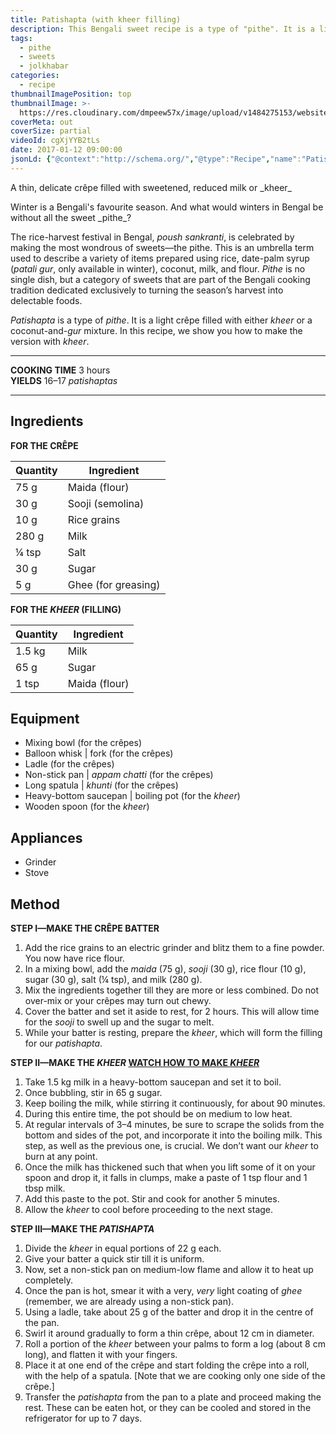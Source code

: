 ```yaml
---
title: Patishapta (with kheer filling)
description: This Bengali sweet recipe is a type of "pithe". It is a light crêpe filled with either kheer (reduced milk) or a coconut-and-gur mixture.
tags:
  - pithe
  - sweets
  - jolkhabar
categories:
  - recipe
thumbnailImagePosition: top
thumbnailImage: >-
  https://res.cloudinary.com/dmpeew57x/image/upload/v1484275153/website-thumbnail-patishapta_enjz1u.jpg
coverMeta: out
coverSize: partial
videoId: cgXjYYB2tLs
date: 2017-01-12 09:00:00
jsonLd: {"@context":"http://schema.org/","@type":"Recipe","name":"Patishapta (with kheer filling)","author":"Bong Eats","image":"https://res.cloudinary.com/dmpeew57x/image/upload/v1484275153/thumbnail-small-patishapta_s07tne.jpg","description":"A thin, delicate crêpe filled with sweetened, reduced milk or _kheer_","prepTime":"PT150M","totalTime":"PT30M","recipeYield":"17 patishaptas","recipeIngredient":["75 g  Maida (flour)","30 g  Sooji (semolina)","10 g  Rice grains","280 g  Milk","¼ tsp  Salt","30 g  Sugar","5 g  Ghee (for greasing)","1.5 kg  Milk","65 g  Sugar","1 tsp  Maida (flour)"],"recipeInstructions":["1. For the batter, add the rice grains to an electric grinder and blitz them to a fine powder. You now have rice flour.","2. In a mixing bowl, add the _maida_ (75 g), _sooji_ (30 g), rice flour (10 g), sugar (30 g), salt (¼ tsp), and milk (280 g).","3. Mix the ingredients together till they are more or less combined. Do not over-mix or your crêpes may turn out chewy.","4. Cover the batter and set it aside to rest, for 2 hours. This will allow time for the _sooji_ to swell up and the sugar to melt.","5. While your batter is resting, use this time to prepare the _kheer_, which will form the filling for our _patishapta_.","6. For the kheer, take 1.5 kg milk in a heavy-bottom saucepan and set it to boil.","7. Once bubbling, stir in 65 g sugar.","8. Keep boiling the milk, while stirring it continuously, for about 90 minutes.","9. During this entire time, the pot should be on medium to low heat.","10. At regular intervals of 3–4 minutes, be sure to scrape the fat from the bottom and sides of the pot, and incorporate it into the boiling milk. This step, as well as the previous one, is crucial. We don’t want our _kheer_ to burn at any point.","11. Once the milk has thickened such that when you lift some of it on your spoon and drop it, it falls in clumps, make a paste of 1 tsp flour and 1 tbsp milk.","12. Add this paste to the pot. Stir and cook for another 5 minutes.","13. Allow the _kheer_ to cool before proceeding to the next stage.","14. Divide the _kheer_ in equal portions of 22 g each.","15. Give your batter a quick stir till it is uniform.","16. Now, set a non-stick pan on medium-low flame and allow it to heat up completely.","17. Once the pan is hot, smear it with a very, _very_ light coating of _ghee_ (remember, we are already using a non-stick pan).","18. Using a ladle, take about 25 g of the batter and drop it in the centre of the pan.","19. Swirl it around gradually to form a thin crêpe, about 12 cm in diameter.","20. Roll a portion of the _kheer_ between your palms to form a log (about 8 cm long), and flatten it with your fingers.","21. Place it at one end of the crêpe and start folding the crêpe into a roll, with the help of a spatula. [Note that we are cooking only one side of the crêpe.]","22. Transfer the _patishapta_ from the pan to a plate and proceed making the rest. These can be eaten hot, or they can be cooled and stored in the refrigerator for up to 7 days."]}
---
```






<p class="post-byline">A thin, delicate crêpe filled with sweetened, reduced milk or _kheer_</p>

<p class="post-intro">Winter is a Bengali's favourite season. And what would winters in Bengal be without all the sweet _pithe_?</p>

<!-- more -->
<span class="dropcap">T</span>he rice-harvest festival in Bengal, _poush sankranti_, is celebrated by making the most wondrous of sweets—the pithe. This is an umbrella term used to describe a variety of items prepared using rice, date-palm syrup (_patali gur_, only available in winter), coconut, milk, and flour. _Pithe_ is no single dish, but a category of sweets that are part of the Bengali cooking tradition dedicated exclusively to turning the season’s harvest into delectable foods.

_Patishapta_ is a type of _pithe_. It is a light crêpe filled with either _kheer_ or a coconut-and-_gur_ mixture. In this recipe, we show you how to make the version with _kheer_.
</p>

***

**COOKING TIME** 3 hours   
**YIELDS** 16–17 _patishaptas_

***
## Ingredients
**FOR THE CRÊPE**

| Quantity | Ingredient          |
|----------|---------------------|
|     75 g | Maida (flour)       |
|     30 g | Sooji (semolina)    |
|     10 g | Rice grains         |
|    280 g | Milk                |
|    ¼ tsp | Salt                |
|     30 g | Sugar               |
|      5 g | Ghee (for greasing) |

**FOR THE _KHEER_ (FILLING)**

| Quantity | Ingredient    |
|----------|---------------|
|   1.5 kg | Milk          |
|     65 g | Sugar         |
|    1 tsp | Maida (flour) |

## Equipment
- Mixing bowl (for the crêpes)
- Balloon whisk | fork (for the crêpes)
- Ladle (for the crêpes)
- Non-stick pan | _appam chatti_ (for the crêpes)
- Long spatula | _khunti_ (for the crêpes)
- Heavy-bottom saucepan | boiling pot (for the _kheer_)
- Wooden spoon (for the _kheer_)

## Appliances
- Grinder
- Stove

## Method
**STEP I—MAKE THE CRÊPE BATTER**
1. Add the rice grains to an electric grinder and blitz them to a fine powder. You now have rice flour.
2. In a mixing bowl, add the _maida_ (75 g), _sooji_ (30 g), rice flour (10 g), sugar (30 g), salt (¼ tsp), and milk (280 g).
3. Mix the ingredients together till they are more or less combined. Do not over-mix or your crêpes may turn out chewy.
4. Cover the batter and set it aside to rest, for 2 hours. This will allow time for the _sooji_ to swell up and the sugar to melt.
5. While your batter is resting, prepare the _kheer_, which will form the filling for our _patishapta_.

**STEP II—MAKE THE _KHEER_ [WATCH HOW TO MAKE _KHEER_](https://youtu.be/PzFXjD8D3AY?list=PLGX3dcCcJDYweaL6mlxJ54UAoKZAjNluz)**
1. Take 1.5 kg milk in a heavy-bottom saucepan and set it to boil.
2. Once bubbling, stir in 65 g sugar.
3. Keep boiling the milk, while stirring it continuously, for about 90 minutes.
4. During this entire time, the pot should be on medium to low heat.
5. At regular intervals of 3–4 minutes, be sure to scrape the solids from the bottom and sides of the pot, and incorporate it into the boiling milk. This step, as well as the previous one, is crucial. We don’t want our _kheer_ to burn at any point.
6. Once the milk has thickened such that when you lift some of it on your spoon and drop it, it falls in clumps, make a paste of 1 tsp flour and 1 tbsp milk.
7. Add this paste to the pot. Stir and cook for another 5 minutes.
8. Allow the _kheer_ to cool before proceeding to the next stage.

**STEP III—MAKE THE _PATISHAPTA_**
1. Divide the _kheer_ in equal portions of 22 g each.
2. Give your batter a quick stir till it is uniform.
3. Now, set a non-stick pan on medium-low flame and allow it to heat up completely.
4. Once the pan is hot, smear it with a very, _very_ light coating of _ghee_ (remember, we are already using a non-stick pan).
5. Using a ladle, take about 25 g of the batter and drop it in the centre of the pan.
6. Swirl it around gradually to form a thin crêpe, about 12 cm in diameter.
7. Roll a portion of the _kheer_ between your palms to form a log (about 8 cm long), and flatten it with your fingers.
8. Place it at one end of the crêpe and start folding the crêpe into a roll, with the help of a spatula. [Note that we are cooking only one side of the crêpe.]
9. Transfer the _patishapta_ from the pan to a plate and proceed making the rest. These can be eaten hot, or they can be cooled and stored in the refrigerator for up to 7 days.
